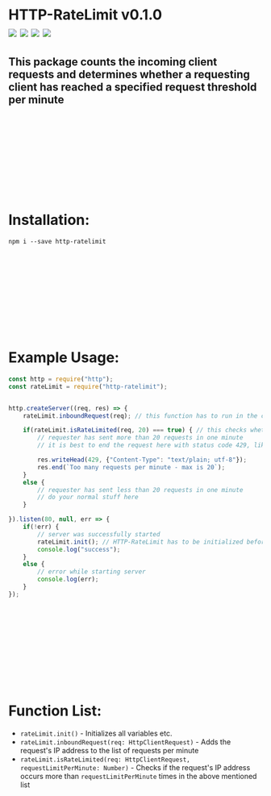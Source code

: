 # HTTP-RateLimit v0.1.0 <br> [![](https://img.shields.io/github/license/Sv443/HTTP-RateLimit.svg?style=flat-square)](https://github.com/Sv443/HTTP-RateLimit/blob/master/LICENSE) [![](https://img.shields.io/badge/JSDoc-v3.5.5-green.svg?style=flat-square)](http://usejsdoc.org/) [![](https://img.shields.io/github/issues/Sv443/HTTP-RateLimit.svg?style=flat-square)](https://github.com/Sv443/HTTP-RateLimit/issues) [![](https://img.shields.io/github/stars/Sv443/HTTP-RateLimit.svg?style=flat-square)](https://github.com/Sv443/HTTP-RateLimit/stargazers)
## This package counts the incoming client requests and determines whether a requesting client has reached a specified request threshold per minute

<br><br><br><br><br><br><br><br><br>

# Installation:
```
npm i --save http-ratelimit
```

<br><br><br><br><br><br><br><br><br>

# Example Usage:
```js
const http = require("http");
const rateLimit = require("http-ratelimit");


http.createServer((req, res) => {
    rateLimit.inboundRequest(req); // this function has to run in the createServer callback, optimally at the very top of it

    if(rateLimit.isRateLimited(req, 20) === true) { // this checks whether the request is from an IP that has already sent x amount of requests in one minute. x is specified with the second attribute.
        // requester has sent more than 20 requests in one minute
        // it is best to end the request here with status code 429, like the following lines suggest:

        res.writeHead(429, {"Content-Type": "text/plain; utf-8"});
        res.end(`Too many requests per minute - max is 20`);
    }
    else {
        // requester has sent less than 20 requests in one minute
        // do your normal stuff here
    }

}).listen(80, null, err => {
    if(!err) {
        // server was successfully started
        rateLimit.init(); // HTTP-RateLimit has to be initialized before running any other function. It's best to put it right in here
        console.log("success");
    }
    else {
        // error while starting server
        console.log(err);
    }
});
```

<br><br><br><br><br><br><br><br><br>

# Function List:
- `rateLimit.init()` - Initializes all variables etc.
- `rateLimit.inboundRequest(req: HttpClientRequest)` - Adds the request's IP address to the list of requests per minute
- `rateLimit.isRateLimited(req: HttpClientRequest, requestLimitPerMinute: Number)` - Checks if the request's IP address occurs more than `requestLimitPerMinute` times in the above mentioned list

